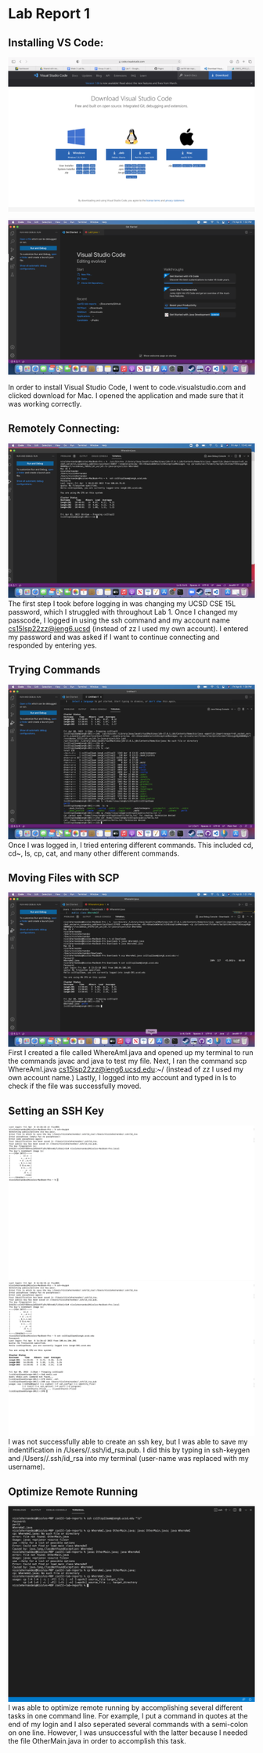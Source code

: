 # Lab Report 1

## Installing VS Code:
![Image](VSCodeHome.png)

![Image](VSCode.png)

In order to install Visual Studio Code, I went to code.visualstudio.com and clicked download for Mac. I opened the application and made sure that it was working correctly. 


## Remotely Connecting: 
![Image](RemoteLogin.png)
The first step I took before logging in was changing my UCSD CSE 15L password, which I struggled with throughout Lab 1. Once I changed my passcode, I logged in using the ssh command and my account name cs15lsp22zz@ieng6.ucsd (instead of zz I used my own account). I entered my password and was asked if I want to continue connecting and responded by entering yes.

## Trying Commands
![Image](TryingCommands.png)
Once I was logged in, I tried entering different commands. This included cd, cd~, ls, cp, cat, and many other different commands.  

## Moving Files with SCP
![Image](ActualMovingFiles.png)
First I created a file called WhereAmI.java and opened up my terminal to run the commands javac and java to test my file. Next, I ran the command scp WhereAmI.java cs15lsp22zz@ieng6.ucsd.edu:~/ (instead of zz I used my own account name.) Lastly, I logged into my account and typed in ls to check if the file was successfully moved.

## Setting an SSH Key
![Image](SSHKey.png)
![Image](SSHKey2.png)
I was not successfully able to create an ssh key, but I was able to save my indentification in /Users/<user-name>/.ssh/id_rsa.pub. I did this by typing in ssh-keygen and /Users/<user-name>/.ssh/id_rsa into my terminal (user-name was replaced with my username). 

## Optimize Remote Running
![Image](Optimize.png)
I was able to optimize remote running by accomplishing several different tasks in one command line. For example, I put a command in quotes at the end of my login and I also seperated several commands with a semi-colon on one line. However, I was unsuccessful with the latter because I needed the file OtherMain.java in order to accomplish this task. 



